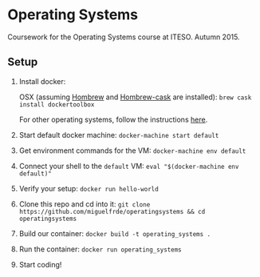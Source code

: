 # Operating Systems

Coursework for the Operating Systems course at ITESO. Autumn 2015.

## Setup

1. Install docker:

   OSX (assuming [Hombrew](http://brew.sh/) and [Hombrew-cask](http://caskroom.io/) are installed): `brew cask install dockertoolbox`

   For other operating systems, follow the instructions [here](https://docs.docker.com/installation/).

2. Start default docker machine: `docker-machine start default`

3. Get environment commands for the VM: `docker-machine env default`

4. Connect your shell to the `default` VM: `eval "$(docker-machine env default)"`

5. Verify your setup: `docker run hello-world`

6. Clone this repo and cd into it: `git clone https://github.com/miguelfrde/operatingsystems && cd operatingsystems`

7. Build our container: `docker build -t operating_systems .`

8. Run the container: `docker run operating_systems`

9. Start coding!
